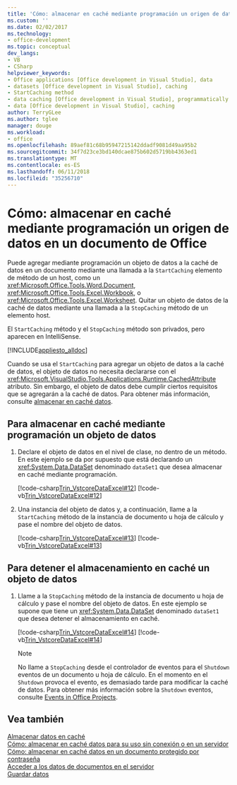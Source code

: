 ```yaml
---
title: 'Cómo: almacenar en caché mediante programación un origen de datos en un documento de Office'
ms.custom: ''
ms.date: 02/02/2017
ms.technology:
- office-development
ms.topic: conceptual
dev_langs:
- VB
- CSharp
helpviewer_keywords:
- Office applications [Office development in Visual Studio], data
- datasets [Office development in Visual Studio], caching
- StartCaching method
- data caching [Office development in Visual Studio], programmatically
- data [Office development in Visual Studio], caching
author: TerryGLee
ms.author: tglee
manager: douge
ms.workload:
- office
ms.openlocfilehash: 89aef81c68b95947215142ddadf9081d49aa95b2
ms.sourcegitcommit: 34f7d23ce3bd140dcae875b602d5719bb4363ed1
ms.translationtype: MT
ms.contentlocale: es-ES
ms.lasthandoff: 06/11/2018
ms.locfileid: "35256710"
---
```

# <a name="how-to-programmatically-cache-a-data-source-in-an-office-document"></a>Cómo: almacenar en caché mediante programación un origen de datos en un documento de Office
  Puede agregar mediante programación un objeto de datos a la caché de datos en un documento mediante una llamada a la `StartCaching` elemento de método de un host, como un <xref:Microsoft.Office.Tools.Word.Document>, <xref:Microsoft.Office.Tools.Excel.Workbook>, o <xref:Microsoft.Office.Tools.Excel.Worksheet>. Quitar un objeto de datos de la caché de datos mediante una llamada a la `StopCaching` método de un elemento host.  
  
 El `StartCaching` método y el `StopCaching` método son privados, pero aparecen en IntelliSense.  
  
 [!INCLUDE[appliesto_alldoc](../vsto/includes/appliesto-alldoc-md.md)]  
  
 Cuando se usa el `StartCaching` para agregar un objeto de datos a la caché de datos, el objeto de datos no necesita declararse con el <xref:Microsoft.VisualStudio.Tools.Applications.Runtime.CachedAttribute> atributo. Sin embargo, el objeto de datos debe cumplir ciertos requisitos que se agregarán a la caché de datos. Para obtener más información, consulte [almacenar en caché datos](../vsto/caching-data.md).  
  
## <a name="to-programmatically-cache-a-data-object"></a>Para almacenar en caché mediante programación un objeto de datos  
  
1.  Declare el objeto de datos en el nivel de clase, no dentro de un método. En este ejemplo se da por supuesto que está declarando un <xref:System.Data.DataSet> denominado `dataSet1` que desea almacenar en caché mediante programación.  
  
     [!code-csharp[Trin_VstcoreDataExcel#12](../vsto/codesnippet/CSharp/Trin_VstcoreDataExcelCS/Sheet1.cs#12)]
     [!code-vb[Trin_VstcoreDataExcel#12](../vsto/codesnippet/VisualBasic/Trin_VstcoreDataExcelVB/Sheet1.vb#12)]  
  
2.  Una instancia del objeto de datos y, a continuación, llame a la `StartCaching` método de la instancia de documento u hoja de cálculo y pase el nombre del objeto de datos.  
  
     [!code-csharp[Trin_VstcoreDataExcel#13](../vsto/codesnippet/CSharp/Trin_VstcoreDataExcelCS/Sheet1.cs#13)]
     [!code-vb[Trin_VstcoreDataExcel#13](../vsto/codesnippet/VisualBasic/Trin_VstcoreDataExcelVB/Sheet1.vb#13)]  
  
## <a name="to-stop-caching-a-data-object"></a>Para detener el almacenamiento en caché un objeto de datos  
  
1.  Llame a la `StopCaching` método de la instancia de documento u hoja de cálculo y pase el nombre del objeto de datos. En este ejemplo se supone que tiene un <xref:System.Data.DataSet> denominado `dataSet1` que desea detener el almacenamiento en caché.  
  
     [!code-csharp[Trin_VstcoreDataExcel#14](../vsto/codesnippet/CSharp/Trin_VstcoreDataExcelCS/Sheet1.cs#14)]
     [!code-vb[Trin_VstcoreDataExcel#14](../vsto/codesnippet/VisualBasic/Trin_VstcoreDataExcelVB/Sheet1.vb#14)]  
  
    > [!NOTE]  
    >  No llame a `StopCaching` desde el controlador de eventos para el `Shutdown` eventos de un documento u hoja de cálculo. En el momento en el `Shutdown` provoca el evento, es demasiado tarde para modificar la caché de datos. Para obtener más información sobre la `Shutdown` eventos, consulte [Events in Office Projects](../vsto/events-in-office-projects.md).  
  
## <a name="see-also"></a>Vea también  
 [Almacenar datos en caché](../vsto/caching-data.md)   
 [Cómo: almacenar en caché datos para su uso sin conexión o en un servidor](../vsto/how-to-cache-data-for-use-offline-or-on-a-server.md)   
 [Cómo: almacenar en caché datos en un documento protegido por contraseña](../vsto/how-to-cache-data-in-a-password-protected-document.md)   
 [Acceder a los datos de documentos en el servidor](../vsto/accessing-data-in-documents-on-the-server.md)   
 [Guardar datos](/visualstudio/data-tools/saving-data)  
  
  